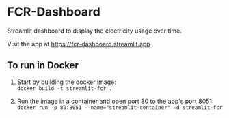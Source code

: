 # FCR-Dashboard
Streamlit dashboard to display the electricity usage over time.

Visit the app at https://fcr-dashboard.streamlit.app

## To run in Docker
1. Start by building the docker image:  
`docker build -t streamlit-fcr .`

2. Run the image in a container and open port 80 to the app's port 8051:  
`docker run -p 80:8051 --name="streamlit-container" -d streamlit-fcr`
